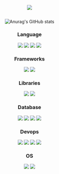 <p align='center'>
    <img src="https://capsule-render.vercel.app/api?type=waving&height=150&text=Kaon's%20Github&fontAlign=52&fontAlignY=40&color=0:40E0D1,100:48D1CC"/>
</p>

##
<div align=center>

![Anurag's GitHub stats](https://github-readme-stats.vercel.app/api?username=DlrkdhsOff&show_icons=true&theme=tokyonight)



  <h3>Language</h3>
  <img src="https://img.shields.io/badge/Java-EF1D5E?style=for-the-badge&logo=openjdk&logoColor=white">
  <img src="https://img.shields.io/badge/JavaScript-F7DF1E?style=for-the-badge&logo=javascript&logoColor=black">
  <img src="https://img.shields.io/badge/HTML5-E34F26?style=for-the-badge&logo=html5&logoColor=white">
  <img src="https://img.shields.io/badge/CSS-239120?&style=for-the-badge&logo=css3&logoColor=white">

 
  <h3>Frameworks</h3>
  <img src="https://img.shields.io/badge/Spring-6DB33F?style=for-the-badge&logo=spring&logoColor=white">
  <img src="https://img.shields.io/badge/Spring Boot-23FFB0?style=for-the-badge&logo=springboot&logoColor=white">


  <h3>Libraries</h3>
  <img src="https://img.shields.io/badge/mybatis-2B3FB0?style=for-the-badge&logo=Mybatis&logoColor=white">
  <img src="https://img.shields.io/badge/jsp-2FB120?style=for-the-badge&logo=JSP&logoColor=white">
  
  
  <h3>Database</h3>
  <img src="https://img.shields.io/badge/mysql-00000F?style=for-the-badge&logo=mysql&logoColor=white"/>
  <img src="https://img.shields.io/badge/mariaDB-07405E?style=for-the-badge&logo=mariaDB&logoColor=white">
  <img src="https://img.shields.io/badge/Oracle-F80000?style=for-the-badge&logo=Oracle&logoColor=white"/>
  <img src="https://img.shields.io/badge/Redis-%23DD0031.svg?style=for-the-badge&logo=redis&logoColor=white">
  

  <h3>Devops</h3>
  <img src="https://img.shields.io/badge/intellij-8C5AFF?style=for-the-badge&logo=intellijidea&logoColor=white">
  <img src="https://img.shields.io/badge/eclipse-2C2255?style=for-the-badge&logo=eclipseide&logoColor=white"/>
<!--   <img src="https://img.shields.io/badge/AWS-%212C42.svg?style=for-the-badge&logo=amazonwebservices&logoColor=white"/> -->
<!--   <img src="https://img.shields.io/badge/postman-%23F46800.svg?style=for-the-badge&logo=postman&logoColor=white"/> -->
  <img src="https://img.shields.io/badge/github-181717?style=for-the-badge&logo=github&logoColor=white">
  <img src="https://img.shields.io/badge/Slack-212C42?style=for-the-badge&logo=Slack&logoColor=white">

  <h3>OS</h3>
  <img src="https://img.shields.io/badge/Mac OS-000000?style=for-the-badge&logo=macos&logoColor=white">
  <img src="https://img.shields.io/badge/windows-0078D4?style=for-the-badge&logo=windows&logoColor=white"/>
  
</div>



